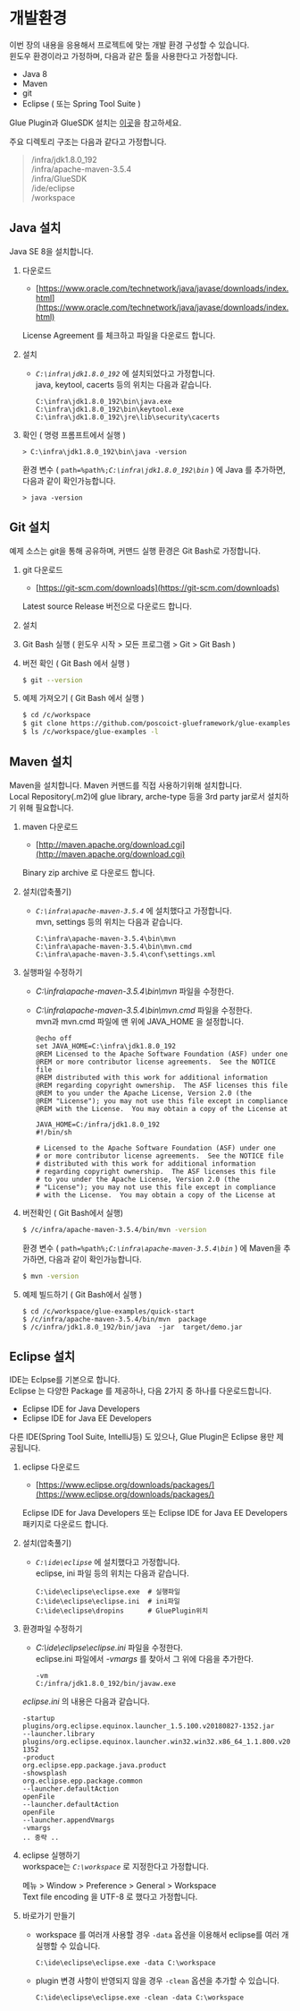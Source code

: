 # 개발환경

이번 장의 내용을 응용해서 프로젝트에 맞는 개발 환경 구성할 수 있습니다.  
윈도우 환경이라고 가정하며, 다음과 같은 툴을 사용한다고 가정합니다. 

* Java 8
* Maven 
* git
* Eclipse ( 또는 Spring Tool Suite )

Glue Plugin과 GlueSDK 설치는 [이곳](./env-glue.html)을 참고하세요.

<a name="env"></a>주요 디렉토리 구조는 다음과 같다고 가정합니다.  

> /infra/jdk1.8.0_192  
> /infra/apache-maven-3.5.4  
> /infra/GlueSDK  
> /ide/eclipse  
> /workspace  

## <a name="java"></a>Java 설치

Java SE 8을 설치합니다. 

1. 다운로드  

    * [https://www.oracle.com/technetwork/java/javase/downloads/index.html](https://www.oracle.com/technetwork/java/javase/downloads/index.html)

    License Agreement 를 체크하고 파일을 다운로드 합니다.

2. 설치  

    * *`C:\infra\jdk1.8.0_192`* 에 설치되었다고 가정합니다.  
    java, keytool, cacerts 등의 위치는 다음과 같습니다. 

        ```
        C:\infra\jdk1.8.0_192\bin\java.exe
        C:\infra\jdk1.8.0_192\bin\keytool.exe
        C:\infra\jdk1.8.0_192\jre\lib\security\cacerts
        ```

3. 확인 ( 명령 프롬프트에서 실행 ) 

    ```
    > C:\infra\jdk1.8.0_192\bin\java -version
    ```
    환경 변수 ( `path=%path%;`*`C:\infra\jdk1.8.0_192\bin`* ) 에 Java 를 추가하면, 다음과 같이 확인가능합니다.

    ```
    > java -version
    ```

## <a name="git"></a>Git 설치

예제 소스는 git을 통해 공유하며, 커맨드 실행 환경은 Git Bash로 가정합니다.  

1. git 다운로드  

    * [https://git-scm.com/downloads](https://git-scm.com/downloads)

    Latest source Release 버전으로 다운로드 합니다. 

2. 설치

3. Git Bash 실행  ( 윈도우 시작 > 모든 프로그램 > Git > Git Bash )

4. 버전 확인  ( Git Bash 에서 실행 ) 

    ```bash
    $ git --version
    ```

5. 예제 가져오기 ( Git Bash 에서 실행 )  

    ```bash
    $ cd /c/workspace
    $ git clone https://github.com/poscoict-glueframework/glue-examples.git
    $ ls /c/workspace/glue-examples -l
    ```

## <a name="maven"></a>Maven 설치

Maven을 설치합니다. Maven 커맨드를 직접 사용하기위해 설치합니다.  
Local Repository(.m2)에 glue library, arche-type 등을 3rd party jar로서 설치하기 위해 필요합니다.

1. maven 다운로드

    * [http://maven.apache.org/download.cgi](http://maven.apache.org/download.cgi)  
    
    Binary zip archive 로 다운로드 합니다. 

2. 설치(압축풀기)

    * *`C:\infra\apache-maven-3.5.4`* 에 설치했다고 가정합니다.  
    mvn, settings 등의 위치는 다음과 같습니다. 

        ```
        C:\infra\apache-maven-3.5.4\bin\mvn
        C:\infra\apache-maven-3.5.4\bin\mvn.cmd
        C:\infra\apache-maven-3.5.4\conf\settings.xml
        ```

3. 실행파일 수정하기

    * *C:\infra\apache-maven-3.5.4\bin\mvn* 파일을 수정한다.  
    * *C:\infra\apache-maven-3.5.4\bin\mvn.cmd* 파일을 수정한다.  
    mvn과 mvn.cmd 파일에  맨 위에 JAVA_HOME 을 설정합니다. 

        ```
        @echo off
        set JAVA_HOME=C:\infra\jdk1.8.0_192
        @REM Licensed to the Apache Software Foundation (ASF) under one
        @REM or more contributor license agreements.  See the NOTICE file
        @REM distributed with this work for additional information
        @REM regarding copyright ownership.  The ASF licenses this file
        @REM to you under the Apache License, Version 2.0 (the
        @REM "License"); you may not use this file except in compliance
        @REM with the License.  You may obtain a copy of the License at
        ```

        ```
        JAVA_HOME=C:/infra/jdk1.8.0_192
        #!/bin/sh
        
        # Licensed to the Apache Software Foundation (ASF) under one
        # or more contributor license agreements.  See the NOTICE file
        # distributed with this work for additional information
        # regarding copyright ownership.  The ASF licenses this file
        # to you under the Apache License, Version 2.0 (the
        # "License"); you may not use this file except in compliance
        # with the License.  You may obtain a copy of the License at
        ```

4. 버전확인 ( Git Bash에서 실행)

    ```bash
    $ /c/infra/apache-maven-3.5.4/bin/mvn -version
    ```
    환경 변수 ( `path=%path%;`*`C:\infra\apache-maven-3.5.4\bin`* ) 에 Maven을 추가하면, 다음과 같이 확인가능합니다. 

    ```bash
    $ mvn -version
    ```

5. 예제 빌드하기 ( Git Bash에서 실행 ) 

    ```
    $ cd /c/workspace/glue-examples/quick-start
    $ /c/infra/apache-maven-3.5.4/bin/mvn  package
    $ /c/infra/jdk1.8.0_192/bin/java  -jar  target/demo.jar
    ```

## <a name="eclipse"></a>Eclipse 설치

IDE는 Eclpse를 기본으로 합니다.  
Eclipse 는 다양한 Package 를 제공하나, 다음 2가지 중 하나를 다운로드합니다.

* Eclipse IDE for Java Developers
* Eclipse IDE for Java EE Developers

다른 IDE(Spring Tool Suite, IntelliJ등) 도 있으나, Glue Plugin은 Eclipse 용만 제공됩니다.  

1. eclipse 다운로드

    * [https://www.eclipse.org/downloads/packages/](https://www.eclipse.org/downloads/packages/)
    
    Eclipse IDE for Java Developers 또는 Eclipse IDE for Java EE Developers 패키지로 다운로드 합니다. 

2. 설치(압축풀기)

    * *`C:\ide\eclipse`* 에 설치했다고 가정합니다.  
    eclipse, ini 파일 등의 위치는 다음과 같습니다. 

        ```
        C:\ide\eclipse\eclipse.exe  # 실행파일
        C:\ide\eclipse\eclipse.ini  # ini파일
        C:\ide\eclipse\dropins      # GluePlugin위치
        ```

3. 환경파일 수정하기

    * *C:\ide\eclipse\eclipse.ini* 파일을 수정한다.  
    eclipse.ini 파일에서 _-vmargs_ 를 찾아서 그 위에 다음을 추가한다.  

        ```
        -vm
        C:/infra/jdk1.8.0_192/bin/javaw.exe
        ```

    *eclipse.ini* 의 내용은 다음과 같습니다. 

    ```
    -startup
    plugins/org.eclipse.equinox.launcher_1.5.100.v20180827-1352.jar
    --launcher.library
    plugins/org.eclipse.equinox.launcher.win32.win32.x86_64_1.1.800.v20180827-1352
    -product
    org.eclipse.epp.package.java.product
    -showsplash
    org.eclipse.epp.package.common
    --launcher.defaultAction
    openFile
    --launcher.defaultAction
    openFile
    --launcher.appendVmargs
    -vmargs
    .. 중략 ..
    ```

4. eclipse 실행하기  
workspace는 *`C:\workspace`* 로 지정한다고 가정합니다. 

    메뉴 > Window > Preference > General > Workspace   
    Text file encoding 을 UTF-8 로 했다고 가정합니다. 

5. 바로가기 만들기  

    * workspace 를 여러개 사용할 경우 `-data` 옵션을 이용해서 eclipse를 여러 개 실행할 수 있습니다.  

        ```
        C:\ide\eclipse\eclipse.exe -data C:\workspace
        ```

    * plugin 변경 사항이 반영되지 않을 경우 `-clean` 옵션을 추가할 수 있습니다. 
 
        ```
        C:\ide\eclipse\eclipse.exe -clean -data C:\workspace
        ```
        
